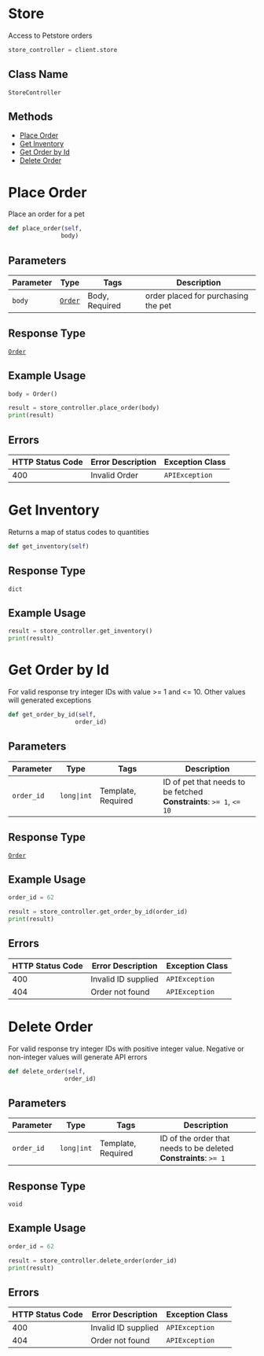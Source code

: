 # Store

Access to Petstore orders

```python
store_controller = client.store
```

## Class Name

`StoreController`

## Methods

* [Place Order](../../doc/controllers/store.md#place-order)
* [Get Inventory](../../doc/controllers/store.md#get-inventory)
* [Get Order by Id](../../doc/controllers/store.md#get-order-by-id)
* [Delete Order](../../doc/controllers/store.md#delete-order)


# Place Order

Place an order for a pet

```python
def place_order(self,
               body)
```

## Parameters

| Parameter | Type | Tags | Description |
|  --- | --- | --- | --- |
| `body` | [`Order`](../../doc/models/order.md) | Body, Required | order placed for purchasing the pet |

## Response Type

[`Order`](../../doc/models/order.md)

## Example Usage

```python
body = Order()

result = store_controller.place_order(body)
print(result)
```

## Errors

| HTTP Status Code | Error Description | Exception Class |
|  --- | --- | --- |
| 400 | Invalid Order | `APIException` |


# Get Inventory

Returns a map of status codes to quantities

```python
def get_inventory(self)
```

## Response Type

`dict`

## Example Usage

```python
result = store_controller.get_inventory()
print(result)
```


# Get Order by Id

For valid response try integer IDs with value >= 1 and <= 10. Other values will generated exceptions

```python
def get_order_by_id(self,
                   order_id)
```

## Parameters

| Parameter | Type | Tags | Description |
|  --- | --- | --- | --- |
| `order_id` | `long\|int` | Template, Required | ID of pet that needs to be fetched<br>**Constraints**: `>= 1`, `<= 10` |

## Response Type

[`Order`](../../doc/models/order.md)

## Example Usage

```python
order_id = 62

result = store_controller.get_order_by_id(order_id)
print(result)
```

## Errors

| HTTP Status Code | Error Description | Exception Class |
|  --- | --- | --- |
| 400 | Invalid ID supplied | `APIException` |
| 404 | Order not found | `APIException` |


# Delete Order

For valid response try integer IDs with positive integer value. Negative or non-integer values will generate API errors

```python
def delete_order(self,
                order_id)
```

## Parameters

| Parameter | Type | Tags | Description |
|  --- | --- | --- | --- |
| `order_id` | `long\|int` | Template, Required | ID of the order that needs to be deleted<br>**Constraints**: `>= 1` |

## Response Type

`void`

## Example Usage

```python
order_id = 62

result = store_controller.delete_order(order_id)
print(result)
```

## Errors

| HTTP Status Code | Error Description | Exception Class |
|  --- | --- | --- |
| 400 | Invalid ID supplied | `APIException` |
| 404 | Order not found | `APIException` |

